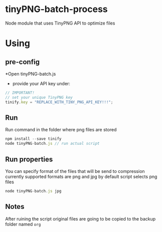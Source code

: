 # tinyPNG-batch-process
Node module that uses TinyPNG API to optimize files 

# Using

## pre-config
*Open tinyPNG-batch.js 
* provide your API key under:
```javascript
// IMPORTANT!
// set your unique TinyPNG key
tinify.key = "REPLACE_WITH_TINY_PNG_API_KEY!!!";
```
## Run
Run command in the folder where png files are stored
```javascript
npm install --save tinify
node tinyPNG-batch.js // run actual script
```

## Run properties
You can specify format of the files that will be send to compression
currently supported formats are png and jpg
by default script selects png files
```javascript
node tinyPNG-batch.js jpg
```
## Notes
After ruining the script original files are going to be copied to the backup folder named `org`




